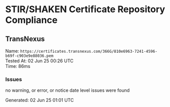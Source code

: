 # STIR/SHAKEN Certificate Repository Compliance

## TransNexus

Name: `https://certificates.transnexus.com/366G/810e6963-7241-4596-b69f-c903e9e88036.pem`\
Tested At: 02 Jun 25 00:26 UTC\
Time: 86ms

### Issues

no warning, or error, or notice date level issues were found

Generated: 02 Jun 25 01:01 UTC